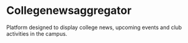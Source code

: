 # Collegenewsaggregator
Platform designed to display college news, upcoming events and club activities in the campus. 
